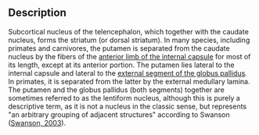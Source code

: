 ## Description

Subcortical nucleus of the telencephalon, which together with the caudate nucleus, forms the striatum (or dorsal striatum). In many species, including primates and carnivores, the putamen is separated from the caudate nucleus by the fibers of the [anterior limb of the internal capsule](http://kaa.neuinfo.org/wiki/UBERON:0014526) for most of its length, except at its anterior portion.  The putamen lies lateral to the internal capsule and lateral to the [external segment of the globus pallidus](http://kaa.neuinfo.org/wiki/UBERON:0002476).  In primates, it is separated from the latter by the external medullary lamina.  The putamen and the globus pallidus (both segments) together are sometimes referred to as the lentiform nucleus, although this is purely a descriptive term, as it is not a nucleus in the classic sense, but represents "an arbitrary grouping of adjacent structures" according to Swanson ([Swanson, 2003](https://www.ncbi.nlm.nih.gov/pubmed/12724158)).
